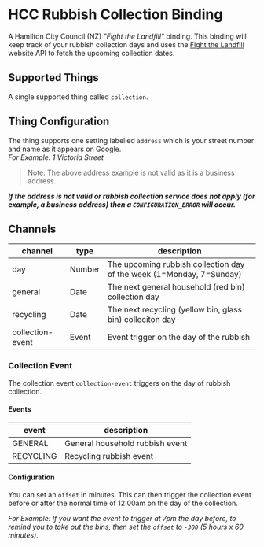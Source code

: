 # HCC Rubbish Collection Binding

A Hamilton City Council (NZ) _"Fight the Landfill"_ binding.
This binding will keep track of your rubbish collection days and uses the [Fight the Landfill](https://www.fightthelandfill.co.nz/) website API to fetch the upcoming collection dates.

## Supported Things

A single supported thing called `collection`.

## Thing Configuration

The thing supports one setting labelled `address` which is your street number and name as it appears on Google.  
*For Example:
1 Victoria Street*

> Note: The above address example is not valid as it is a business address.

*__If the address is not valid or rubbish collection service does not apply (for example, a business address) then a `CONFIGURATION_ERROR` will occur.__*

## Channels

| channel          | type   | description                                                          |
| ---------------- | ------ | -------------------------------------------------------------------- |
| day              | Number | The upcoming rubbish collection day of the week (1=Monday, 7=Sunday) |
| general          | Date   | The next general household (red bin) collection day                  |
| recycling        | Date   | The next recycling (yellow bin, glass bin) colleciton day            |
| collection-event | Event  | Event trigger on the day of the rubbish                              |

### Collection Event

The collection event `collection-event` triggers on the day of rubbish collection.

#### Events

| event     | description                     |
| --------- | ------------------------------- |
| GENERAL   | General household rubbish event |
| RECYCLING | Recycling rubbish event         |

#### Configuration

You can set an `offset` in minutes. 
This can then trigger the collection event before or after the normal time of 12:00am on the day of the collection.

*For Example:
If you want the event to trigger at 7pm the day before, to remind you to take out the bins, then set the `offset` to `-300` (5 hours x 60 minutes).*
